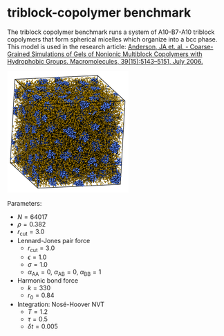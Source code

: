 # triblock-copolymer benchmark

The triblock copolymer benchmark runs a system of A10-B7-A10 triblock copolymers that form
spherical micelles which organize into a bcc phase. This model is used in the research article:
[Anderson, JA et. al. - Coarse-Grained Simulations of Gels of Nonionic Multiblock Copolymers with Hydrophobic Groups. Macromolecules, 39(15):5143–5151, July 2006.](http://dx.doi.org/10.1021/ma061120f)

<img src="triblock-copolymer/triblock-copolymer.png" style="width: 280px;"/>

Parameters:

* $N = 64017$
* $\rho = 0.382$
* $r_\mathrm{cut} = 3.0$
* Lennard-Jones pair force
    * $r_\mathrm{cut} = 3.0$
    * $\epsilon = 1.0$
    * $\sigma = 1.0$
    * $\alpha_\mathrm{AA}=0$, $\alpha_\mathrm{AB}=0$, $\alpha_\mathrm{BB}=1$
* Harmonic bond force
    * $k = 330$
    * $r_0 = 0.84$
* Integration: Nos&eacute;-Hoover NVT
    * $T=1.2$
    * $\tau=0.5$
    * $\delta t = 0.005$
